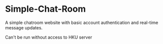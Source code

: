 # Simple-Chat-Room

A simple chatroom website with basic account authentication and real-time message updates.

Can't be run without access to HKU server
